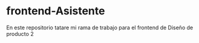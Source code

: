 # frontend-Asistente
En este repositorio tatare mi rama de trabajo para el frontend de Diseño de producto 2
